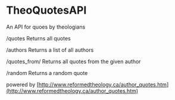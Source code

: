 # TheoQuotesAPI
An API for quoes by theologians

/quotes
Returns all quotes

/authors
Returns a list of all authors

/quotes_from/<author name>
Returns all quotes from the given author

/random
Returns a random quote


powered by [http://www.reformedtheology.ca/author_quotes.htm](http://www.reformedtheology.ca/author_quotes.htm)
